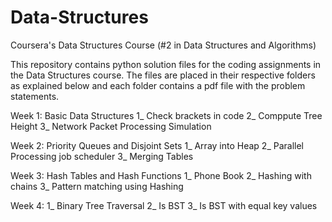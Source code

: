# Data-Structures
Coursera's Data Structures Course (#2 in Data Structures and Algorithms)

This repository contains python solution files for the coding assignments in the Data Structures course. The files are placed in their respective folders as explained below and each folder contains a pdf file with the problem statements. 

Week 1: Basic Data Structures
1_ Check brackets in code
2_ Comppute Tree Height
3_ Network Packet Processing Simulation

Week 2: Priority Queues and Disjoint Sets
1_ Array into Heap
2_ Parallel Processing job scheduler
3_ Merging Tables

Week 3: Hash Tables and Hash Functions
1_ Phone Book
2_ Hashing with chains
3_ Pattern matching using Hashing

Week 4:
1_ Binary Tree Traversal
2_ Is BST
3_ Is BST with equal key values
